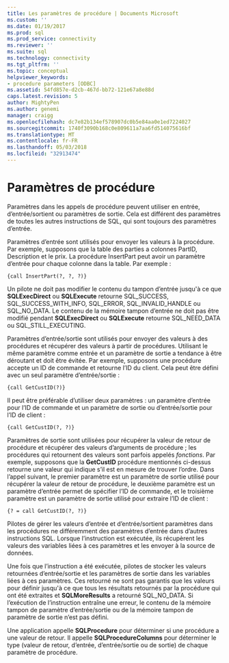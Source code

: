 ```yaml
---
title: Les paramètres de procédure | Documents Microsoft
ms.custom: ''
ms.date: 01/19/2017
ms.prod: sql
ms.prod_service: connectivity
ms.reviewer: ''
ms.suite: sql
ms.technology: connectivity
ms.tgt_pltfrm: ''
ms.topic: conceptual
helpviewer_keywords:
- procedure parameters [ODBC]
ms.assetid: 54fd857e-d2cb-467d-bb72-121e67a8e88d
caps.latest.revision: 5
author: MightyPen
ms.author: genemi
manager: craigg
ms.openlocfilehash: dc7e82b134ef578907dc0b5e84aa0e1ed7224027
ms.sourcegitcommit: 1740f3090b168c0e809611a7aa6fd514075616bf
ms.translationtype: MT
ms.contentlocale: fr-FR
ms.lasthandoff: 05/03/2018
ms.locfileid: "32913474"
---
```

# <a name="procedure-parameters"></a>Paramètres de procédure
Paramètres dans les appels de procédure peuvent utiliser en entrée, d’entrée/sortient ou paramètres de sortie. Cela est différent des paramètres de toutes les autres instructions de SQL, qui sont toujours des paramètres d’entrée.  
  
 Paramètres d’entrée sont utilisés pour envoyer les valeurs à la procédure. Par exemple, supposons que la table des parties a colonnes PartID, Description et le prix. La procédure InsertPart peut avoir un paramètre d’entrée pour chaque colonne dans la table. Par exemple :  
  
```  
{call InsertPart(?, ?, ?)}  
```  
  
 Un pilote ne doit pas modifier le contenu du tampon d’entrée jusqu'à ce que **SQLExecDirect** ou **SQLExecute** retourne SQL_SUCCESS, SQL_SUCCESS_WITH_INFO, SQL_ERROR, SQL_INVALID_HANDLE ou SQL_NO_DATA. Le contenu de la mémoire tampon d’entrée ne doit pas être modifié pendant **SQLExecDirect** ou **SQLExecute** retourne SQL_NEED_DATA ou SQL_STILL_EXECUTING.  
  
 Paramètres d’entrée/sortie sont utilisés pour envoyer des valeurs à des procédures et récupérer des valeurs à partir de procédures. Utilisant le même paramètre comme entrée et un paramètre de sortie a tendance à être déroutant et doit être évitée. Par exemple, supposons une procédure accepte un ID de commande et retourne l’ID du client. Cela peut être défini avec un seul paramètre d’entrée/sortie :  
  
```  
{call GetCustID(?)}  
```  
  
 Il peut être préférable d’utiliser deux paramètres : un paramètre d’entrée pour l’ID de commande et un paramètre de sortie ou d’entrée/sortie pour l’ID de client :  
  
```  
{call GetCustID(?, ?)}  
```  
  
 Paramètres de sortie sont utilisées pour récupérer la valeur de retour de procédure et récupérer des valeurs d’arguments de procédure ; les procédures qui retournent des valeurs sont parfois appelés *fonctions*. Par exemple, supposons que la **GetCustID** procédure mentionnés ci-dessus retourne une valeur qui indique s’il est en mesure de trouver l’ordre. Dans l’appel suivant, le premier paramètre est un paramètre de sortie utilisé pour récupérer la valeur de retour de procédure, le deuxième paramètre est un paramètre d’entrée permet de spécifier l’ID de commande, et le troisième paramètre est un paramètre de sortie utilisé pour extraire l’ID de client :  
  
```  
{? = call GetCustID(?, ?)}  
```  
  
 Pilotes de gérer les valeurs d’entrée et d’entrée/sortient paramètres dans les procédures ne différemment des paramètres d’entrée dans d’autres instructions SQL. Lorsque l’instruction est exécutée, ils récupèrent les valeurs des variables liées à ces paramètres et les envoyer à la source de données.  
  
 Une fois que l’instruction a été exécutée, pilotes de stocker les valeurs retournées d’entrée/sortie et les paramètres de sortie dans les variables liées à ces paramètres. Ces retourné ne sont pas garantis que les valeurs pour définir jusqu'à ce que tous les résultats retournés par la procédure qui ont été extraites et **SQLMoreResults** a retourné SQL_NO_DATA. Si l’exécution de l’instruction entraîne une erreur, le contenu de la mémoire tampon de paramètre d’entrée/sortie ou de la mémoire tampon de paramètre de sortie n’est pas défini.  
  
 Une application appelle **SQLProcedure** pour déterminer si une procédure a une valeur de retour. Il appelle **SQLProcedureColumns** pour déterminer le type (valeur de retour, d’entrée, d’entrée/sortie ou de sortie) de chaque paramètre de procédure.
